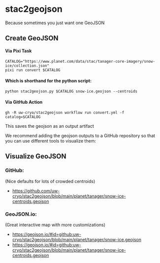 # stac2geojson
Because sometimes you just want one GeoJSON

## Create GeoJSON

#### Via Pixi Task
```
CATALOG="https://www.planet.com/data/stac/tanager-core-imagery/snow-ice/collection.json"
pixi run convert $CATALOG
```

#### Which is shorthand for the python script:
```
python stac2geojson.py $CATALOG snow-ice.geojson --centroids
```

#### Via GitHub Action
```
gh -R uw-cryo/stac2geojson workflow run convert.yml -f catalog=$CATALOG
```

This saves the geojson as an output artifact


We recommend adding the geojson outputs to a GitHub repository so that you can use different tools to visualize them:

## Visualize GeoJSON

### GitHub:

(Nice defaults for lots of crowded centroids)

- https://github.com/uw-cryo/stac2geojson/blob/main/planet/tanager/snow-ice-centroids.geojson

### GeoJSON.io:

(Great interactive map with more customizations)

- https://geojson.io/#id=github:uw-cryo/stac2geojson/blob/main/planet/tanager/snow-ice.geojson
- https://geojson.io/#id=github:uw-cryo/stac2geojson/blob/main/planet/tanager/snow-ice-centroids.geojson
